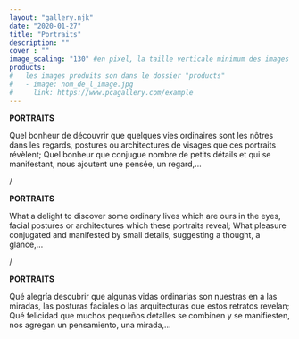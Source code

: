 ```yaml
---
layout: "gallery.njk"
date: "2020-01-27"
title: "Portraits"
description: ""
cover : ""
image_scaling: "130" #en pixel, la taille verticale minimum des images presentes dans la gallery
products:
#   les images produits son dans le dossier "products"
#   - image: nom_de_l_image.jpg
#     link: https://www.pcagallery.com/example
---
```

**PORTRAITS**

Quel bonheur de découvrir que quelques vies ordinaires sont les nôtres dans les regards, postures ou architectures de visages que ces portraits révèlent; Quel bonheur que conjugue nombre de petits détails et qui se manifestant, nous ajoutent une pensée, un regard,...

/

**PORTRAITS**

What a delight to discover some ordinary lives which are ours in the eyes, facial postures or architectures which these portraits reveal; What pleasure conjugated and manifested by small details, suggesting a thought, a glance,...

/

**PORTRAITS**

Qué alegría descubrir que algunas vidas ordinarias son nuestras en a las miradas, las posturas faciales o las arquitecturas que estos retratos revelan; Qué felicidad que muchos pequeños detalles se combinen y se manifiesten, nos agregan un pensamiento, una mirada,...